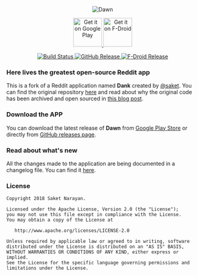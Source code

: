 <p align='center'>
    <img alt='Dawn' src='https://saket.me/wp-content/uploads/2018/04/dank_cover.jpg'/>
</p>
<p align='center'>
    <a href='https://play.google.com/store/apps/details?id=me.thanel.dank&pcampaignid=MKT-Other-global-all-co-prtnr-py-PartBadge-Mar2515-1'>
        <img alt='Get it on Google Play' src='https://play.google.com/intl/en_us/badges/images/generic/en_badge_web_generic.png' height="75"/>
    </a>
    <a href='https://f-droid.org/en/packages/me.thanel.dank'>
        <img alt='Get it on F-Droid' src="https://fdroid.gitlab.io/artwork/badge/get-it-on.png" height="75"/>
    </a>
</p>
<p align='center'>
    <a href="https://github.com/Tunous/Dawn/actions?query=workflow%3ADebug">
        <img alt="Build Status" src="https://github.com/Tunous/Dawn/workflows/Debug/badge.svg"/>
    </a>
    <a href="https://github.com/Tunous/Dawn/releases">
        <img alt="GitHub Release" src="https://img.shields.io/github/release/Tunous/Dawn?logo=github"/>
    </a>
    <a href='https://f-droid.org/en/packages/me.thanel.dank'>
        <img alt="F-Droid Release" src="https://img.shields.io/f-droid/v/me.thanel.dank.svg?logo=f-droid"/>
    </a>
</p>

### Here lives the greatest open-source Reddit app

This is a fork of a Reddit application named **Dank** created by [@saket](https://github.com/saket). You can find the original repository [here](https://github.com/saket/Dank) and read about why the original code has been archived and open sourced in [this blog post](https://saket.me/sunsetting-dank/).

### Download the APP

You can download the latest release of **Dawn** from [Google Play Store](https://play.google.com/store/apps/details?id=me.thanel.dank) or directly from [GitHub releases page](https://github.com/Tunous/Dawn/releases).

### Read about what's new

All the changes made to the application are being documented in a changelog file. You can find it [here](CHANGELOG.md).

### License
```
Copyright 2018 Saket Narayan.

Licensed under the Apache License, Version 2.0 (the "License");
you may not use this file except in compliance with the License.
You may obtain a copy of the License at

   http://www.apache.org/licenses/LICENSE-2.0

Unless required by applicable law or agreed to in writing, software
distributed under the License is distributed on an "AS IS" BASIS,
WITHOUT WARRANTIES OR CONDITIONS OF ANY KIND, either express or implied.
See the License for the specific language governing permissions and
limitations under the License.
```
